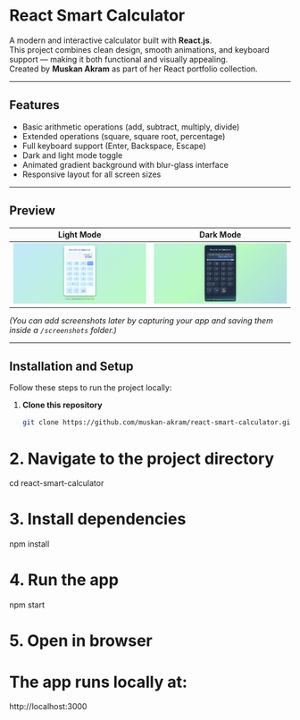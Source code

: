 #  React Smart Calculator

A modern and interactive calculator built with **React.js**.  
This project combines clean design, smooth animations, and keyboard support — making it both functional and visually appealing.  
Created by **Muskan Akram** as part of her React portfolio collection.

---

##  Features

-  Basic arithmetic operations (add, subtract, multiply, divide)
-  Extended operations (square, square root, percentage)
-  Full keyboard support (Enter, Backspace, Escape)
-  Dark and light mode toggle
-  Animated gradient background with blur-glass interface
-  Responsive layout for all screen sizes

---

##  Preview

| Light Mode | Dark Mode |
|-------------|-----------|
| ![Light Mode](./screenshots/light.png) | ![Dark Mode](./screenshots/dark.png) |

*(You can add screenshots later by capturing your app and saving them inside a `/screenshots` folder.)*

---

##  Installation and Setup

Follow these steps to run the project locally:

1. **Clone this repository**
   ```bash
   git clone https://github.com/muskan-akram/react-smart-calculator.git

# 2. Navigate to the project directory
cd react-smart-calculator

# 3. Install dependencies
npm install

# 4. Run the app
npm start

# 5. Open in browser
# The app runs locally at:
http://localhost:3000
